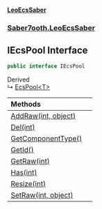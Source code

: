 #### [LeoEcsSaber](index.md 'index')
### [Saber7ooth.LeoEcsSaber](Saber7ooth.LeoEcsSaber.md 'Saber7ooth.LeoEcsSaber')

## IEcsPool Interface

```csharp
public interface IEcsPool
```

Derived  
&#8627; [EcsPool&lt;T&gt;](EcsPool_T_.md 'Saber7ooth.LeoEcsSaber.EcsPool<T>')

| Methods | |
| :--- | :--- |
| [AddRaw(int, object)](IEcsPool.AddRaw(int,object).md 'Saber7ooth.LeoEcsSaber.IEcsPool.AddRaw(int, object)') | |
| [Del(int)](IEcsPool.Del(int).md 'Saber7ooth.LeoEcsSaber.IEcsPool.Del(int)') | |
| [GetComponentType()](IEcsPool.GetComponentType().md 'Saber7ooth.LeoEcsSaber.IEcsPool.GetComponentType()') | |
| [GetId()](IEcsPool.GetId().md 'Saber7ooth.LeoEcsSaber.IEcsPool.GetId()') | |
| [GetRaw(int)](IEcsPool.GetRaw(int).md 'Saber7ooth.LeoEcsSaber.IEcsPool.GetRaw(int)') | |
| [Has(int)](IEcsPool.Has(int).md 'Saber7ooth.LeoEcsSaber.IEcsPool.Has(int)') | |
| [Resize(int)](IEcsPool.Resize(int).md 'Saber7ooth.LeoEcsSaber.IEcsPool.Resize(int)') | |
| [SetRaw(int, object)](IEcsPool.SetRaw(int,object).md 'Saber7ooth.LeoEcsSaber.IEcsPool.SetRaw(int, object)') | |
